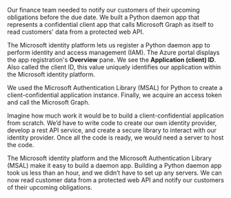 Our finance team needed to notify our customers of their upcoming obligations before the due date. We built a Python daemon app that represents a confidential client app that calls Microsoft Graph as itself to read customers' data from a protected web API.

The Microsoft identity platform lets us register a Python daemon app to perform identity and access management (IAM). The Azure portal displays the app registration's **Overview** pane. We see the **Application (client) ID**. Also called the client ID, this value uniquely identifies our application within the Microsoft identity platform.

We used the Microsoft Authentication Library (MSAL) for Python to create a client-confidential application instance. Finally, we acquire an access token and call the Microsoft Graph.

Imagine how much work it would be to build a client-confidential application from scratch. We’d have to write code to create our own identity provider, develop a rest API service, and create a secure library to interact with our identity provider. Once all the code is ready, we would need a server to host the code.

The Microsoft identity platform and the Microsoft Authentication Library (MSAL) make it easy to build a daemon app. Building a Python daemon app took us less than an hour, and we didn’t have to set up any servers. We can now read customer data from a protected web API and notify our customers of their upcoming obligations.
